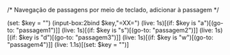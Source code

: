 /* Navegação de passagens por meio de teclado, adicionar à passagem */

(set: $key = "")
(input-box:2bind $key,"=XX=")
  (live: 1s)[(if: $key is "a")[(go-to: "passagem1")]]
  (live: 1s)[(if: $key is "s")[(go-to: "passagem2")]]
  (live: 1s)[(if: $key is "d")[(go-to: "passagem3")]]
  (live: 1s)[(if: $key is "w")[(go-to: "passagem4")]]
  (live: 1.1s)[(set: $key = "")]
